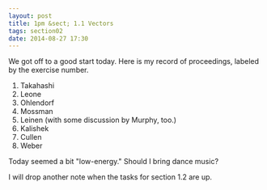 ```yaml
---
layout: post
title: 1pm &sect; 1.1 Vectors
tags: section02
date: 2014-08-27 17:30
---
```


We got off to a good start today. Here is my record of proceedings, labeled by
the exercise number.

1. Takahashi
2. Leone
3. Ohlendorf
4. Mossman
5. Leinen (with some discussion by Murphy, too.)
6. Kalishek
7. Cullen
8. Weber

Today seemed a bit "low-energy." Should I bring dance music?

I will drop another note when the tasks for section 1.2 are up.

